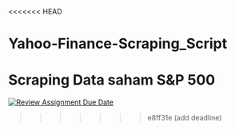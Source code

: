 <<<<<<< HEAD
# Yahoo-Finance-Scraping_Script
Scraping Data saham S&amp;P 500
=======
[![Review Assignment Due Date](https://classroom.github.com/assets/deadline-readme-button-22041afd0340ce965d47ae6ef1cefeee28c7c493a6346c4f15d667ab976d596c.svg)](https://classroom.github.com/a/lss-Y4yt)
>>>>>>> e8ff31e (add deadline)
